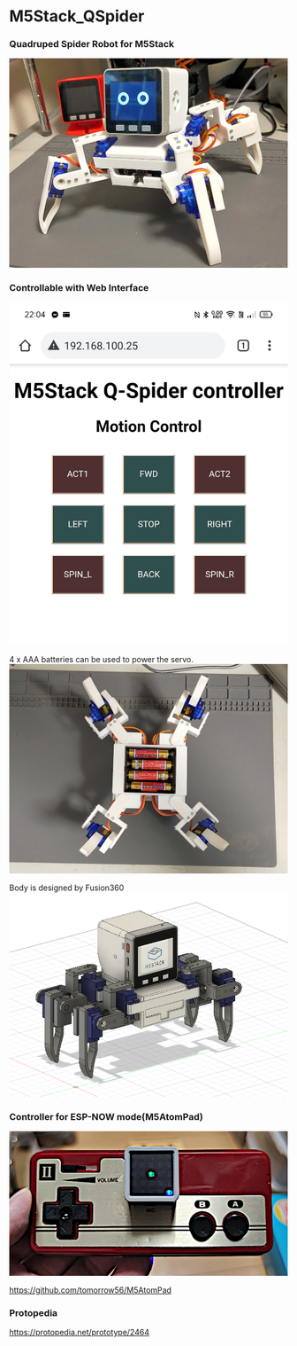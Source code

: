 # M5Stack_QSpider

### Quadruped Spider Robot for M5Stack
![Body](img/body2.jpg)

### Controllable with Web Interface
![Controller](img/WebController.jpg)

4 x AAA batteries can be used to power the servo.
![Controller](img/Battery.jpg)

Body is designed by Fusion360
![Design](img/Fusion360.PNG)
 
### Controller for ESP-NOW mode(M5AtomPad)
![M5AtomPad](https://github.com/tomorrow56/Walking_NES/blob/main/img/Controller.jpg)

https://github.com/tomorrow56/M5AtomPad

### Protopedia
https://protopedia.net/prototype/2464
